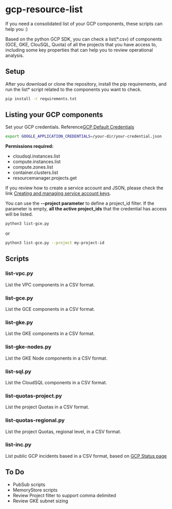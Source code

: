 # gcp-resource-list
If you need a consolidated list of your GCP components, these scripts can help you :)

Based on the python GCP SDK, you can check a list(\*.csv) of components (GCE, GKE, ClouSQL, Quota) of all the projects that you have access to, including some key properties that can help you to review operational analysis.

## Setup
After you download or clone the repository, install the pip requirements, and run the list* script related to the components you want to check.
```bash
pip install -r requirements.txt
```
## Listing your GCP components

Set your GCP credentials. Reference[GCP Default Credentials](https://developers.google.com/accounts/docs/application-default-credentials)
```bash
export GOOGLE_APPLICATION_CREDENTIALS=/your-dir/your-credential.json 
```
**Permissions required:**
* cloudsql.instances.list
* compute.instances.list
* compute.zones.list
* container.clusters.list
* resourcemanager.projects.get

If you review how to create a service account and JSON, please check the link [Creating and managing service account keys](https://cloud.google.com/iam/docs/creating-managing-service-account-keys).


You can use the **--project parameter** to define a project_id filter. If the parameter is empty, **all the active project_ids** that the credential has access will be listed.
```bash
python3 list-gce.py
```
or
```bash
python3 list-gce.py --project my-project-id
```


## Scripts


### list-vpc.py
List the VPC components in a CSV format.
### list-gce.py
List the GCE components in a CSV format.
### list-gke.py
List the GKE components in a CSV format.
### list-gke-nodes.py
List the GKE Node components in a CSV format.
### list-sql.py
List the CloudSQL components in a CSV format.
### list-quotas-project.py
List the project Quotas in a CSV format.
### list-quotas-regional.py
List the project Quotas, regional level, in a CSV format.
### list-inc.py
List public GCP incidents based in a CSV format, based on [GCP Status page](https://status.cloud.google.com/)


## To Do
* PubSub scripts
* MemoryStore scripts
* Review Project filter to support comma delimited
* Review GKE subnet sizing
